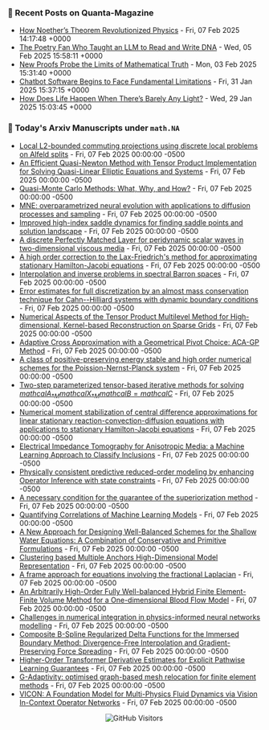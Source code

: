 ### 📝 Recent Posts on Quanta-Magazine
<!-- quanta starts -->
* <a href="https://www.quantamagazine.org/how-noethers-theorem-revolutionized-physics-20250207/">How Noether’s Theorem Revolutionized Physics</a> - Fri, 07 Feb 2025 14:17:48 +0000
* <a href="https://www.quantamagazine.org/the-poetry-fan-who-taught-an-llm-to-read-and-write-dna-20250205/">The Poetry Fan Who Taught an LLM to Read and Write DNA</a> - Wed, 05 Feb 2025 15:58:11 +0000
* <a href="https://www.quantamagazine.org/new-proofs-probe-the-limits-of-mathematical-truth-20250203/">New Proofs Probe the Limits of Mathematical Truth</a> - Mon, 03 Feb 2025 15:31:40 +0000
* <a href="https://www.quantamagazine.org/chatbot-software-begins-to-face-fundamental-limitations-20250131/">Chatbot Software Begins to Face Fundamental Limitations</a> - Fri, 31 Jan 2025 15:37:15 +0000
* <a href="https://www.quantamagazine.org/how-does-life-happen-when-theres-barely-any-light-20250129/">How Does Life Happen When There’s Barely Any Light?</a> - Wed, 29 Jan 2025 15:03:45 +0000
<!-- quanta ends -->


### 📝 Today's Arxiv Manuscripts under ``math.NA``
<!-- arxiv-math-na starts -->
* <a href="https://arxiv.org/abs/2502.03601">Local L2-bounded commuting projections using discrete local problems on Alfeld splits</a> - Fri, 07 Feb 2025 00:00:00 -0500
* <a href="https://arxiv.org/abs/2502.03611">An Efficient Quasi-Newton Method with Tensor Product Implementation for Solving Quasi-Linear Elliptic Equations and Systems</a> - Fri, 07 Feb 2025 00:00:00 -0500
* <a href="https://arxiv.org/abs/2502.03644">Quasi-Monte Carlo Methods: What, Why, and How?</a> - Fri, 07 Feb 2025 00:00:00 -0500
* <a href="https://arxiv.org/abs/2502.03645">MNE: overparametrized neural evolution with applications to diffusion processes and sampling</a> - Fri, 07 Feb 2025 00:00:00 -0500
* <a href="https://arxiv.org/abs/2502.03694">Improved high-index saddle dynamics for finding saddle points and solution landscape</a> - Fri, 07 Feb 2025 00:00:00 -0500
* <a href="https://arxiv.org/abs/2502.03713">A discrete Perfectly Matched Layer for peridynamic scalar waves in two-dimensional viscous media</a> - Fri, 07 Feb 2025 00:00:00 -0500
* <a href="https://arxiv.org/abs/2502.03728">A high order correction to the Lax-Friedrich's method for approximating stationary Hamilton-Jacobi equations</a> - Fri, 07 Feb 2025 00:00:00 -0500
* <a href="https://arxiv.org/abs/2502.03819">Interpolation and inverse problems in spectral Barron spaces</a> - Fri, 07 Feb 2025 00:00:00 -0500
* <a href="https://arxiv.org/abs/2502.03847">Error estimates for full discretization by an almost mass conservation technique for Cahn--Hilliard systems with dynamic boundary conditions</a> - Fri, 07 Feb 2025 00:00:00 -0500
* <a href="https://arxiv.org/abs/2502.03881">Numerical Aspects of the Tensor Product Multilevel Method for High-dimensional, Kernel-based Reconstruction on Sparse Grids</a> - Fri, 07 Feb 2025 00:00:00 -0500
* <a href="https://arxiv.org/abs/2502.03886">Adaptive Cross Approximation with a Geometrical Pivot Choice: ACA-GP Method</a> - Fri, 07 Feb 2025 00:00:00 -0500
* <a href="https://arxiv.org/abs/2502.03892">A class of positive-preserving,energy stable and high order numerical schemes for the Poission-Nernst-Planck system</a> - Fri, 07 Feb 2025 00:00:00 -0500
* <a href="https://arxiv.org/abs/2502.03921">Two-step parameterized tensor-based iterative methods for solving $mathcal{A}_{*M}mathcal{X}_{*M}mathcal{B}=mathcal{C}$</a> - Fri, 07 Feb 2025 00:00:00 -0500
* <a href="https://arxiv.org/abs/2502.04142">Numerical moment stabilization of central difference approximations for linear stationary reaction-convection-diffusion equations with applications to stationary Hamilton-Jacobi equations</a> - Fri, 07 Feb 2025 00:00:00 -0500
* <a href="https://arxiv.org/abs/2502.04273">Electrical Impedance Tomography for Anisotropic Media: a Machine Learning Approach to Classify Inclusions</a> - Fri, 07 Feb 2025 00:00:00 -0500
* <a href="https://arxiv.org/abs/2502.03672">Physically consistent predictive reduced-order modeling by enhancing Operator Inference with state constraints</a> - Fri, 07 Feb 2025 00:00:00 -0500
* <a href="https://arxiv.org/abs/2502.03867">A necessary condition for the guarantee of the superiorization method</a> - Fri, 07 Feb 2025 00:00:00 -0500
* <a href="https://arxiv.org/abs/2502.03937">Quantifying Correlations of Machine Learning Models</a> - Fri, 07 Feb 2025 00:00:00 -0500
* <a href="https://arxiv.org/abs/2304.07809">A New Approach for Designing Well-Balanced Schemes for the Shallow Water Equations: A Combination of Conservative and Primitive Formulations</a> - Fri, 07 Feb 2025 00:00:00 -0500
* <a href="https://arxiv.org/abs/2310.19277">Clustering based Multiple Anchors High-Dimensional Model Representation</a> - Fri, 07 Feb 2025 00:00:00 -0500
* <a href="https://arxiv.org/abs/2311.12451">A frame approach for equations involving the fractional Laplacian</a> - Fri, 07 Feb 2025 00:00:00 -0500
* <a href="https://arxiv.org/abs/2404.18124">An Arbitrarily High-Order Fully Well-balanced Hybrid Finite Element-Finite Volume Method for a One-dimensional Blood Flow Model</a> - Fri, 07 Feb 2025 00:00:00 -0500
* <a href="https://arxiv.org/abs/2408.05172">Challenges in numerical integration in physics-informed neural networks modelling</a> - Fri, 07 Feb 2025 00:00:00 -0500
* <a href="https://arxiv.org/abs/2408.08280">Composite B-Spline Regularized Delta Functions for the Immersed Boundary Method: Divergence-Free Interpolation and Gradient-Preserving Force Spreading</a> - Fri, 07 Feb 2025 00:00:00 -0500
* <a href="https://arxiv.org/abs/2405.16563">Higher-Order Transformer Derivative Estimates for Explicit Pathwise Learning Guarantees</a> - Fri, 07 Feb 2025 00:00:00 -0500
* <a href="https://arxiv.org/abs/2407.04516">G-Adaptivity: optimised graph-based mesh relocation for finite element methods</a> - Fri, 07 Feb 2025 00:00:00 -0500
* <a href="https://arxiv.org/abs/2411.16063">VICON: A Foundation Model for Multi-Physics Fluid Dynamics via Vision In-Context Operator Networks</a> - Fri, 07 Feb 2025 00:00:00 -0500
<!-- arxiv-math-na ends -->

<div align="center">
  
![GitHub Visitors](https://api.visitorbadge.io/api/visitors?path=https%3A%2F%2Fgithub.com%2Flowrank&label=profile%20views&labelColor=%231e1e2e&countColor=%23cba6f7)



</div>
